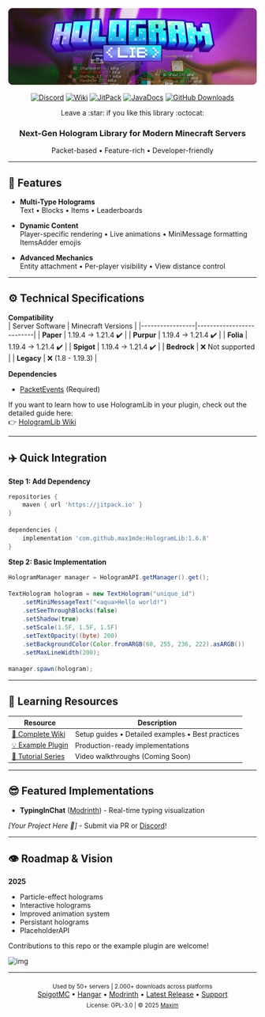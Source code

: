 <div align="center">
  <img width="650px" src="assets/banner.png" alt="HologramLib Banner">
  
  [![Discord](https://img.shields.io/badge/Discord_Server-7289DA?style=flat&logo=discord&logoColor=white)](https://discord.gg/2UTkYj26B4)
  [![Wiki](https://img.shields.io/badge/Documentation-Wiki-2dad10)](https://github.com/max1mde/HologramLib/wiki)
  [![JitPack](https://jitpack.io/v/max1mde/HologramLib.svg)](https://jitpack.io/#max1mde/HologramLib)
  [![JavaDocs](https://img.shields.io/badge/API-Docs-2ECC71)](https://max1mde.github.io/HologramLib/)
  [![GitHub Downloads](https://img.shields.io/github/downloads/max1mde/HologramLib/total?color=2ECC71)](https://github.com/max1mde/HologramLib/releases)


  <p>Leave a :star: if you like this library :octocat:</p>
  <h3>Next-Gen Hologram Library for Modern Minecraft Servers</h3>
  <p>Packet-based • Feature-rich • Developer-friendly</p>
</div>

---

## 🫨 Features
- **Multi-Type Holograms**    
Text • Blocks • Items • Leaderboards  

- **Dynamic Content**  
Player-specific rendering • Live animations • MiniMessage formatting  
ItemsAdder emojis

- **Advanced Mechanics**  
Entity attachment • Per-player visibility • View distance control    

---

## ⚙️ Technical Specifications

**Compatibility**  
| Server Software | Minecraft Versions       | 
|-----------------|--------------------------|
| **Paper**       | 1.19.4 → 1.21.4 ✔️       |
| **Purpur**      | 1.19.4 → 1.21.4 ✔️       | 
| **Folia**       | 1.19.4 → 1.21.4 ✔️       | 
| **Spigot**      | 1.19.4 → 1.21.4 ✔️       | 
| **Bedrock**     | ❌ Not supported         | 
| **Legacy**      | ❌ (1.8 - 1.19.3)        | 

**Dependencies**  
- [PacketEvents](https://www.spigotmc.org/resources/80279/) (Required)

If you want to learn how to use HologramLib in your plugin, check out the detailed guide here:  
👉 [HologramLib Wiki](https://github.com/max1mde/HologramLib/wiki)

---

## ✈️ Quick Integration

**Step 1: Add Dependency**
```gradle
repositories {
    maven { url 'https://jitpack.io' }
}

dependencies {
    implementation 'com.github.max1mde:HologramLib:1.6.8'
}
```

**Step 2: Basic Implementation**
```java
HologramManager manager = HologramAPI.getManager().get();

TextHologram hologram = new TextHologram("unique_id")
    .setMiniMessageText("<aqua>Hello world!")
    .setSeeThroughBlocks(false)
    .setShadow(true)
    .setScale(1.5F, 1.5F, 1.5F)
    .setTextOpacity((byte) 200)
    .setBackgroundColor(Color.fromARGB(60, 255, 236, 222).asARGB())
    .setMaxLineWidth(200);

manager.spawn(hologram);
```

---

## 📕 Learning Resources
| Resource | Description | 
|----------|-------------|
| [📖 Complete Wiki](https://github.com/max1mde/HologramLib/wiki) | Setup guides • Detailed examples • Best practices |
| [💡 Example Plugin](https://github.com/max1mde/ExampleHologramPlugin) | Production-ready implementations |
| [🎥 Tutorial Series](https://github.com/max1mde/HologramLib) | Video walkthroughs (Coming Soon) |

---

## 😎 Featured Implementations
- **TypingInChat** ([Modrinth](https://modrinth.com/plugin/typinginchat-plugin)) - Real-time typing visualization

*[Your Project Here 🫵]* - Submit via PR or <a href="https://discord.gg/2UTkYj26B4">Discord</a>!

---

## 👁️ Roadmap & Vision
**2025**  
- Particle-effect holograms
- Interactive holograms
- Improved animation system
- Persistant holograms
- PlaceholderAPI

Contributions to this repo or the example plugin are welcome!

![img](https://bstats.org/signatures/bukkit/HologramAPI.svg)

---

<div align="center">
  <sub>Used by 50+ servers | 2.000+ downloads across platforms</sub><br>
  <a href="https://www.spigotmc.org/resources/111746/">SpigotMC</a> •
  <a href="https://hangar.papermc.io/max1mde/HologramLib">Hangar</a> •
  <a href="https://modrinth.com/plugin/hologramlib">Modrinth</a> •
  <a href="https://github.com/max1mde/HologramLib/releases/latest">Latest Release</a> •
  <a href="https://discord.gg/2UTkYj26B4">Support</a><br>
  <sub>License: GPL-3.0 | © 2025 <a href="https://github.com/max1mde/">Maxim</a></sub>
</div>

